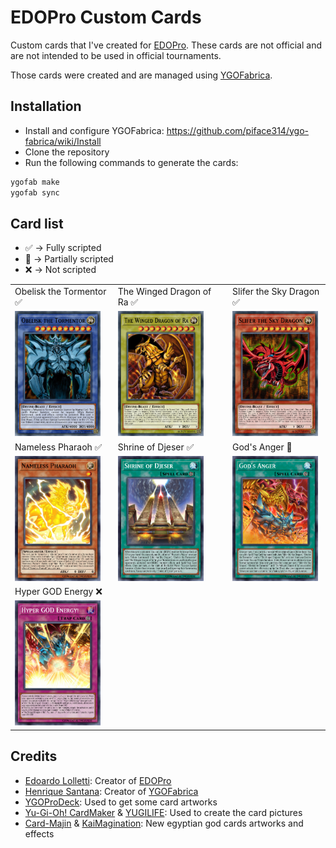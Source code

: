 # EDOPro Custom Cards

Custom cards that I've created for [EDOPro][edopro]. These cards are not official and are not intended to be used in official tournaments.

Those cards were created and are managed using [YGOFabrica][ygofabrica].

## Installation

* Install and configure YGOFabrica: https://github.com/piface314/ygo-fabrica/wiki/Install
* Clone the repository
* Run the following commands to generate the cards:

```sh
ygofab make
ygofab sync
```

## Card list

* :white_check_mark: -> Fully scripted
* :large_orange_diamond: -> Partially scripted
* :x: -> Not scripted

| | | |
|-----------------------|-------------------------|-----------------------|
| Obelisk the Tormentor :white_check_mark: | The Winged Dragon of Ra :white_check_mark: | Slifer the Sky Dragon :white_check_mark: |
| <img src="pics/regular/102345678.jpg" height="200" /> | <img src="pics/regular/102345680.jpg" height="200" /> | <img src="pics/regular/102345679.jpg" height="200" /> |
| Nameless Pharaoh :white_check_mark: | Shrine of Djeser :white_check_mark: | God's Anger :large_orange_diamond: |
| <img src="pics/regular/102345681.jpg" height="200" /> | <img src="pics/regular/102345682.jpg" height="200" /> | <img src="pics/regular/102345683.jpg" height="200" /> |
| Hyper GOD Energy :x: | | |
| <img src="pics/regular/102345684.jpg" height="200" /> | | |

## Credits

* [Edoardo Lolletti][edo9300]: Creator of [EDOPro][edopro]
* [Henrique Santana][piface314]: Creator of [YGOFabrica][ygofabrica]
* [YGOProDeck][ygoprodeck]: Used to get some card artworks
* [Yu-Gi-Oh! CardMaker][ygocardmaker] & [YUGILIFE][yugilife]: Used to create the card pictures
* [Card-Majin][cardmajin] & [KaiMagination][kaimagination]: New egyptian god cards artworks and effects

[edopro]: https://github.com/edo9300/edopro
[edo9300]: https://github.com/edo9300
[piface314]: https://github.com/piface314
[ygofabrica]: https://github.com/piface314/ygo-fabrica
[ygoprodeck]: https://ygoprodeck.com/
[ygocardmaker]: https://www.cardmaker.net/yugioh/
[yugilife]: https://alixsep.github.io/yugilife/#/build
[cardmajin]: https://www.reddit.com/user/Card-Maijn/
[kaimagination]: https://www.deviantart.com/kaimagination2500

